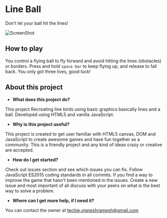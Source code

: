 # Line Ball
Don't let your ball hit the lines! 

![ScreenShot](https://s25.postimg.org/rxx83b40v/Screen_Shot_2017-10-01_at_12.21.41_AM.png)

## How to play
You control a flying ball to fly forward and avoid hitting the lines (obstacles) or borders.
Press and hold ```space bar``` to keep flying up, and release to fall back.
You only got three lives, good luck!

## About this project
* __What does this project do?__

This project Recreating line birds using basic graphics basically lines and a ball. Developed using HTML5 and vanilla JavaScript.

* __Why is this project useful?__

This project is created to get user familiar with HTML5 canvas, DOM and JavaScript to create awesome games and have fun together as a community. This is a friendly project and any kind of ideas crazy or creative are accepted.

* __How do I get started?__

Check out issues section and see which issues you can fix. Follow JavaScript ES2015 coding standards in all commits. If you find a way to improve the game that hasn't been mentioned in the issues. Create a new issue and most important of all discuss with your peers on what is the best way to solve a problem.

* __Where can I get more help, if I need it?__

You can contact the owner at techie.vigneshramesh@gmail.com




